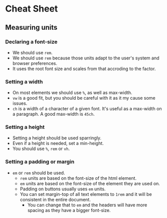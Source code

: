 
# Cheat Sheet #

## Measuring units ###

### Declaring a font-size ###

* We should use ```rem```.
* We should use ```rem``` because those units adapt to the user's system and browser preferences.
* It uses the root font size and scales from that accroding to the factor.

### Setting a width ###

* On most elements we should use ```%```, as well as max-width.
* ```vw``` is a good fit, but you should be careful with it as it my cause some issues.
* ```ch``` is a width of a character of a given font. It's useful as a max-width on a paragraph. A good max-width is ```45ch```.

### Setting a height ###

* Setting a height should be used sparringly.
* Even if a height is needed, set a min-height.
* You should use ```%```, ```rem``` or ```vh```.

### Setting a padding or margin ###

* ```em``` or ```rem``` should be used.
  * ```rem``` units are based on the font-size of the html element.
  * ```em``` units are based on the font-size of the element they are used on.
  * Padding on buttons usually uses ```em``` units.
  * You can set margin-top of all text elements to ```1rem``` and it will be consistent in the entire document.
    * You can change that to ```em``` and the headers will have more spacing as they have a bigger font-size.

